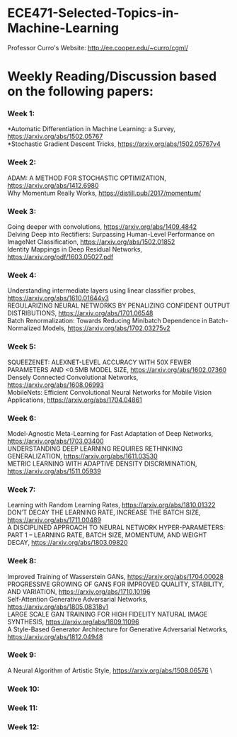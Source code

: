# ECE471-Selected-Topics-in-Machine-Learning
Professor Curro's Website: http://ee.cooper.edu/~curro/cgml/


# Weekly Reading/Discussion based on the following papers:
### Week 1:
*Automatic Differentiation in Machine Learning: a Survey, https://arxiv.org/abs/1502.05767 \
*Stochastic Gradient Descent Tricks, https://arxiv.org/abs/1502.05767v4
### Week 2:
ADAM: A METHOD FOR STOCHASTIC OPTIMIZATION, https://arxiv.org/abs/1412.6980 \
Why Momentum Really Works, https://distill.pub/2017/momentum/
### Week 3:
Going deeper with convolutions, https://arxiv.org/abs/1409.4842 \
Delving Deep into Rectifiers: Surpassing Human-Level Performance on ImageNet Classification, https://arxiv.org/abs/1502.01852 \
Identity Mappings in Deep Residual Networks, https://arxiv.org/pdf/1603.05027.pdf
### Week 4:
Understanding intermediate layers using linear classifier probes, https://arxiv.org/abs/1610.01644v3 \
REGULARIZING NEURAL NETWORKS BY PENALIZING CONFIDENT OUTPUT DISTRIBUTIONS, https://arxiv.org/abs/1701.06548 \
Batch Renormalization: Towards Reducing Minibatch Dependence in Batch-Normalized Models, https://arxiv.org/abs/1702.03275v2
### Week 5:
SQUEEZENET: ALEXNET-LEVEL ACCURACY WITH 50X FEWER PARAMETERS AND <0.5MB MODEL SIZE, https://arxiv.org/abs/1602.07360 \
Densely Connected Convolutional Networks, https://arxiv.org/abs/1608.06993 \
MobileNets: Efficient Convolutional Neural Networks for Mobile Vision Applications, https://arxiv.org/abs/1704.04861
### Week 6:
Model-Agnostic Meta-Learning for Fast Adaptation of Deep Networks, https://arxiv.org/abs/1703.03400 \
UNDERSTANDING DEEP LEARNING REQUIRES RETHINKING GENERALIZATION, https://arxiv.org/abs/1611.03530 \
METRIC LEARNING WITH ADAPTIVE DENSITY DISCRIMINATION, https://arxiv.org/abs/1511.05939
### Week 7:
Learning with Random Learning Rates, https://arxiv.org/abs/1810.01322 \
DON’T DECAY THE LEARNING RATE, INCREASE THE BATCH SIZE, https://arxiv.org/abs/1711.00489 \
A DISCIPLINED APPROACH TO NEURAL NETWORK HYPER-PARAMETERS: PART 1 – LEARNING RATE, BATCH SIZE, MOMENTUM, AND WEIGHT DECAY, https://arxiv.org/abs/1803.09820
### Week 8:
Improved Training of Wasserstein GANs, https://arxiv.org/abs/1704.00028 \
PROGRESSIVE GROWING OF GANS FOR IMPROVED QUALITY, STABILITY, AND VARIATION, https://arxiv.org/abs/1710.10196 \
Self-Attention Generative Adversarial Networks, https://arxiv.org/abs/1805.08318v1 \
LARGE SCALE GAN TRAINING FOR HIGH FIDELITY NATURAL IMAGE SYNTHESIS, https://arxiv.org/abs/1809.11096 \
A Style-Based Generator Architecture for Generative Adversarial Networks, https://arxiv.org/abs/1812.04948
### Week 9:
A Neural Algorithm of Artistic Style, https://arxiv.org/abs/1508.06576 \


### Week 10:

### Week 11:

### Week 12:
